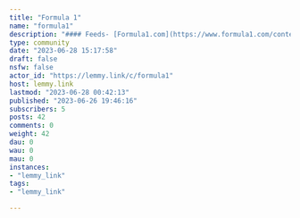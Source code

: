```yaml
---
title: "Formula 1" 
name: "formula1"
description: "#### Feeds- [Formula1.com](https://www.formula1.com/content/fom-website/en/latest/all.xml)- [BBC](https://feeds.bbci.co.uk/sport/formula1/rss.xml)"
type: community
date: "2023-06-28 15:17:58"
draft: false
nsfw: false
actor_id: "https://lemmy.link/c/formula1"
host: lemmy.link
lastmod: "2023-06-28 00:42:13"
published: "2023-06-26 19:46:16"
subscribers: 5
posts: 42
comments: 0
weight: 42
dau: 0
wau: 0
mau: 0
instances:
- "lemmy_link"
tags: 
- "lemmy_link"

---
```

